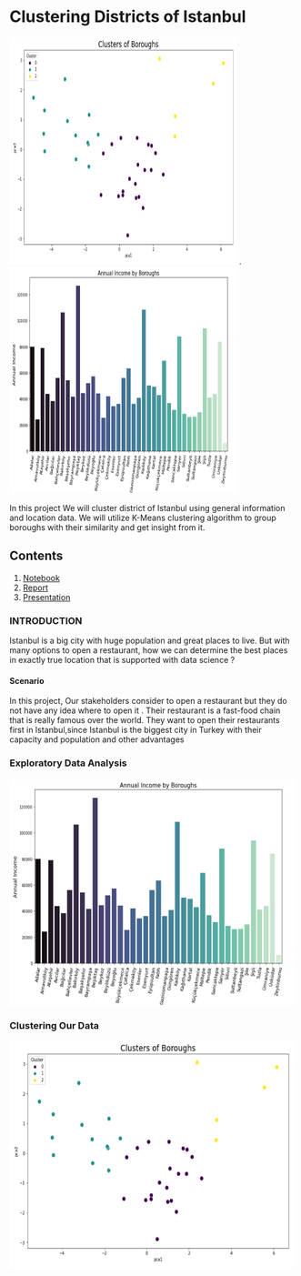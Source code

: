 
# Clustering Districts of Istanbul
<p float="left">
  <img src="https://github.com/ugursavci/Clustering-Districts-of-Istanbul/blob/main/images/2.png" width="400" height ='400' />
  .
  <img src="https://github.com/ugursavci/Clustering-Districts-of-Istanbul/blob/main/images/1.png" width="400" height ='400' /> 
</p>

  In this project We will cluster district of Istanbul using general information and location data.
We will utilize K-Means clustering algorithm to group boroughs with their similarity and get insight from it.




## Contents
1. [Notebook](https://github.com/ugursavci/Clustering-Districts-of-Istanbul/blob/main/Clustering%20of%20Districts.ipynb)
2. [Report](https://github.com/ugursavci/Clustering-Districts-of-Istanbul/blob/main/Report.pdf)
3. [Presentation](https://github.com/ugursavci/Clustering-Districts-of-Istanbul/blob/main/Presentation.pdf)

### INTRODUCTION

 <p>     Istanbul is a big city with huge population and great places to live. But with many options to open a 
restaurant, how we can determine the best places  in exactly true location that is 
supported with data science ? </p>

#### Scenario

 <p> In this project, Our stakeholders consider to open a restaurant but they do not have any idea where to
open it . Their restaurant is a fast-food chain that is really famous over the world. They want to open
their restaurants first in Istanbul,since Istanbul is the biggest city in Turkey with their capacity and
population and other advantages </p>

### Exploratory Data Analysis 
<img src=https://github.com/ugursavci/Clustering-Districts-of-Istanbul/blob/main/images/1.png alt = 'Resim1' width = '500' height = '400'>

### Clustering Our Data

<img src=https://github.com/ugursavci/Clustering-Districts-of-Istanbul/blob/main/images/2.png alt='Resim2' width= '500' height ='400' align = 'middle'>
